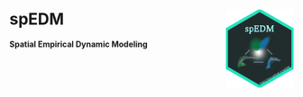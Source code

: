 
<!-- README.md is generated from README.Rmd. Please edit that file -->

# spEDM <img src="man/figures/logo.png" align="right" height="139" alt="" />

<!-- badges: start -->
<!-- badges: end -->

**Spatial Empirical Dynamic Modeling**
